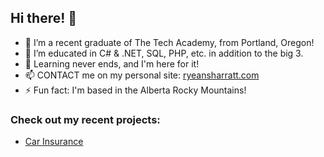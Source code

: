 ## Hi there! 👋

<!--
**ryeansharratt/ryeansharratt** is a ✨ _special_ ✨ repository because its `README.md` (this file) appears on your GitHub profile. -->

- 🔭 I’m a recent graduate of The Tech Academy, from Portland, Oregon!
- 🌱 I’m educated in C# & .NET, SQL, PHP, etc. in addition to the big 3.
- 🤔 Learning never ends, and I'm here for it!
- 📫 CONTACT me on my personal site: [ryeansharratt.com](http://www.ryeansharratt.com/)
- ⚡ Fun fact: I'm based in the Alberta Rocky Mountains!
### Check out my recent projects:
* [Car Insurance](https://github.com/ryeansharratt/The-Tech-Academy-Basic-C-Projects/tree/main/CarInsurance)


